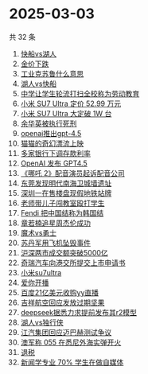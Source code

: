 # 2025-03-03

共 32 条

<!-- BEGIN -->
<!-- 最后更新时间 Mon Mar 03 2025 22:12:53 GMT+0800 (China Standard Time) -->

1. [快船vs湖人](https://www.zhihu.com/search?q=%E5%BF%AB%E8%88%B9vs%E6%B9%96%E4%BA%BA)
1. [金价下跌](https://www.zhihu.com/search?q=%E9%87%91%E4%BB%B7%E4%B8%8B%E8%B7%8C)
1. [工业克苏鲁什么意思](https://www.zhihu.com/search?q=%E5%B7%A5%E4%B8%9A%E5%85%8B%E8%8B%8F%E9%B2%81%E4%BB%80%E4%B9%88%E6%84%8F%E6%80%9D)
1. [湖人vs快船](https://www.zhihu.com/search?q=%E6%B9%96%E4%BA%BAvs%E5%BF%AB%E8%88%B9)
1. [中学让学生轮流打扫全校称为劳动教育](https://www.zhihu.com/search?q=%E4%B8%AD%E5%AD%A6%E8%AE%A9%E5%AD%A6%E7%94%9F%E8%BD%AE%E6%B5%81%E6%89%93%E6%89%AB%E5%85%A8%E6%A0%A1%E7%A7%B0%E4%B8%BA%E5%8A%B3%E5%8A%A8%E6%95%99%E8%82%B2)
1. [小米 SU7 Ultra 定价 52.99 万元](https://www.zhihu.com/search?q=%E5%B0%8F%E7%B1%B3%20SU7%20Ultra%20%E5%AE%9A%E4%BB%B7%2052.99%20%E4%B8%87%E5%85%83)
1. [小米 SU7 Ultra 大定破 1W 台](https://www.zhihu.com/search?q=%E5%B0%8F%E7%B1%B3%20SU7%20Ultra%20%E5%A4%A7%E5%AE%9A%E7%A0%B4%201W%20%E5%8F%B0)
1. [余华英被执行死刑](https://www.zhihu.com/search?q=%E4%BD%99%E5%8D%8E%E8%8B%B1%E8%A2%AB%E6%89%A7%E8%A1%8C%E6%AD%BB%E5%88%91)
1. [openai推出gpt-4.5](https://www.zhihu.com/search?q=openai%E6%8E%A8%E5%87%BAgpt-4.5)
1. [猫猫的奇幻漂流上映](https://www.zhihu.com/search?q=%E7%8C%AB%E7%8C%AB%E7%9A%84%E5%A5%87%E5%B9%BB%E6%BC%82%E6%B5%81%E4%B8%8A%E6%98%A0)
1. [多家银行下调存款利率](https://www.zhihu.com/search?q=%E5%A4%9A%E5%AE%B6%E9%93%B6%E8%A1%8C%E4%B8%8B%E8%B0%83%E5%AD%98%E6%AC%BE%E5%88%A9%E7%8E%87)
1. [OpenAI 发布 GPT4.5](https://www.zhihu.com/search?q=OpenAI%20%E5%8F%91%E5%B8%83%20GPT4.5)
1. [《哪吒 2》配音演员起诉配音公司](https://www.zhihu.com/search?q=%E3%80%8A%E5%93%AA%E5%90%92%202%E3%80%8B%E9%85%8D%E9%9F%B3%E6%BC%94%E5%91%98%E8%B5%B7%E8%AF%89%E9%85%8D%E9%9F%B3%E5%85%AC%E5%8F%B8)
1. [东莞发现明代南海卫城墙遗址](https://www.zhihu.com/search?q=%E4%B8%9C%E8%8E%9E%E5%8F%91%E7%8E%B0%E6%98%8E%E4%BB%A3%E5%8D%97%E6%B5%B7%E5%8D%AB%E5%9F%8E%E5%A2%99%E9%81%97%E5%9D%80)
1. [深圳一在售楼盘现假地铁站牌](https://www.zhihu.com/search?q=%E6%B7%B1%E5%9C%B3%E4%B8%80%E5%9C%A8%E5%94%AE%E6%A5%BC%E7%9B%98%E7%8E%B0%E5%81%87%E5%9C%B0%E9%93%81%E7%AB%99%E7%89%8C)
1. [老师带儿子闯教室殴打学生](https://www.zhihu.com/search?q=%E8%80%81%E5%B8%88%E5%B8%A6%E5%84%BF%E5%AD%90%E9%97%AF%E6%95%99%E5%AE%A4%E6%AE%B4%E6%89%93%E5%AD%A6%E7%94%9F)
1. [Fendi 把中国结称为韩国结](https://www.zhihu.com/search?q=Fendi%20%E6%8A%8A%E4%B8%AD%E5%9B%BD%E7%BB%93%E7%A7%B0%E4%B8%BA%E9%9F%A9%E5%9B%BD%E7%BB%93)
1. [章若楠追星周杰伦成功](https://www.zhihu.com/search?q=%E7%AB%A0%E8%8B%A5%E6%A5%A0%E8%BF%BD%E6%98%9F%E5%91%A8%E6%9D%B0%E4%BC%A6%E6%88%90%E5%8A%9F)
1. [魔术vs勇士](https://www.zhihu.com/search?q=%E9%AD%94%E6%9C%AFvs%E5%8B%87%E5%A3%AB)
1. [苏丹军用飞机坠毁事件](https://www.zhihu.com/search?q=%E8%8B%8F%E4%B8%B9%E5%86%9B%E7%94%A8%E9%A3%9E%E6%9C%BA%E5%9D%A0%E6%AF%81%E4%BA%8B%E4%BB%B6)
1. [沪深两市成交额突破5000亿](https://www.zhihu.com/search?q=%E6%B2%AA%E6%B7%B1%E4%B8%A4%E5%B8%82%E6%88%90%E4%BA%A4%E9%A2%9D%E7%AA%81%E7%A0%B45000%E4%BA%BF)
1. [奇瑞汽车向港交所提交上市申请书](https://www.zhihu.com/search?q=%E5%A5%87%E7%91%9E%E6%B1%BD%E8%BD%A6%E5%90%91%E6%B8%AF%E4%BA%A4%E6%89%80%E6%8F%90%E4%BA%A4%E4%B8%8A%E5%B8%82%E7%94%B3%E8%AF%B7%E4%B9%A6)
1. [小米su7ultra](https://www.zhihu.com/search?q=%E5%B0%8F%E7%B1%B3su7ultra)
1. [爱你开播](https://www.zhihu.com/search?q=%E7%88%B1%E4%BD%A0%E5%BC%80%E6%92%AD)
1. [百度21亿美元收购yy直播](https://www.zhihu.com/search?q=%E7%99%BE%E5%BA%A621%E4%BA%BF%E7%BE%8E%E5%85%83%E6%94%B6%E8%B4%ADyy%E7%9B%B4%E6%92%AD)
1. [吉祥航空回应发放过期坚果](https://www.zhihu.com/search?q=%E5%90%89%E7%A5%A5%E8%88%AA%E7%A9%BA%E5%9B%9E%E5%BA%94%E5%8F%91%E6%94%BE%E8%BF%87%E6%9C%9F%E5%9D%9A%E6%9E%9C)
1. [deepseek据悉力求提前发布其r2模型](https://www.zhihu.com/search?q=deepseek%E6%8D%AE%E6%82%89%E5%8A%9B%E6%B1%82%E6%8F%90%E5%89%8D%E5%8F%91%E5%B8%83%E5%85%B6r2%E6%A8%A1%E5%9E%8B)
1. [湖人vs独行侠](https://www.zhihu.com/search?q=%E6%B9%96%E4%BA%BAvs%E7%8B%AC%E8%A1%8C%E4%BE%A0)
1. [江汽集团回应迈巴赫测试争议](https://www.zhihu.com/search?q=%E6%B1%9F%E6%B1%BD%E9%9B%86%E5%9B%A2%E5%9B%9E%E5%BA%94%E8%BF%88%E5%B7%B4%E8%B5%AB%E6%B5%8B%E8%AF%95%E4%BA%89%E8%AE%AE)
1. [澳军称 055 在悉尼外海实弹开火](https://www.zhihu.com/search?q=%E6%BE%B3%E5%86%9B%E7%A7%B0%20055%20%E5%9C%A8%E6%82%89%E5%B0%BC%E5%A4%96%E6%B5%B7%E5%AE%9E%E5%BC%B9%E5%BC%80%E7%81%AB)
1. [退税](https://www.zhihu.com/search?q=%E9%80%80%E7%A8%8E)
1. [新闻学专业 70% 学生在做自媒体](https://www.zhihu.com/search?q=%E6%96%B0%E9%97%BB%E5%AD%A6%E4%B8%93%E4%B8%9A%2070%25%20%E5%AD%A6%E7%94%9F%E5%9C%A8%E5%81%9A%E8%87%AA%E5%AA%92%E4%BD%93)

<!-- END -->
